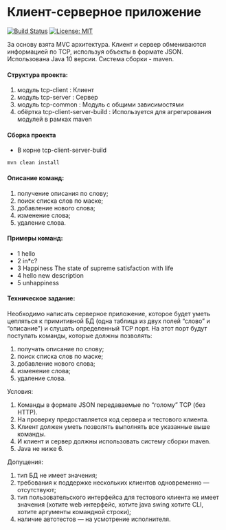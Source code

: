 # Клиент-серверное приложение
[![Build Status](https://travis-ci.org/Mityushin/tcp-client-server-build.svg?branch=master)](https://travis-ci.org/Mityushin/tcp-client-server-build)
[![License: MIT](https://img.shields.io/badge/License-MIT-yellow.svg)](https://github.com/Mityushin/tcp-client-server-build/blob/master/LICENSE)

За основу взята MVC архитектура.
Клиент и сервер обмениваются информацией по TCP, используя объекты в формате JSON.
Использована Java 10 версии.
Система сборки - maven.

#### Структура проекта:
1. модуль tcp-client : Клиент
2. модуль tcp-server : Сервер
3. модуль tcp-common : Модуль с общими зависимостями
4. обёртка tcp-client-server-build : Используется для агрегирования модулей в рамках maven

#### Сборка проекта
* В корне tcp-client-server-build
```
mvn clean install
```
#### Описание команд:
1. получение описания по слову;
2. поиск списка слов по маске;
3. добавление нового слова;
4. изменение слова;
5. удаление слова.

#### Примеры команд:
* 1 hello
* 2 in*c?
* 3 Happiness The state of supreme satisfaction with life
* 4 hello new description
* 5 unhappiness

#### Техническое задание:
Необходимо написать серверное приложение, которое будет уметь цепляться к примитивной БД (одна таблица из двух полей “слово” и “описание") и слушать определенный TCP порт. На этот порт будут поступать команды, которые должны позволять:
1. получать описание по слову;
2. поиск списка слов по маске;
3. добавление нового слова;
4. изменение слова;
5. удаление слова.

Условия:
1. Команды в формате JSON передаваемые по “голому” TCP (без HTTP).
2. На проверку предоставляется код сервера и тестового клиента.
3. Клиент должен уметь позволять выполнять все указанные выше команды.
4. И клиент и сервер должны использовать систему сборки maven.
5. Java не ниже 6.

Допущения:
1. тип БД не имеет значения;
2. требования к поддержке нескольких клиентов одновременно — отсутствуют;
3. тип пользовательского интерфейса для тестового клиента не имеет значения (хотите web интерфейс, хотите java swing хотите CLI, хотите аргументы командной строки);
4. наличие автотестов — на усмотрение исполнителя.
